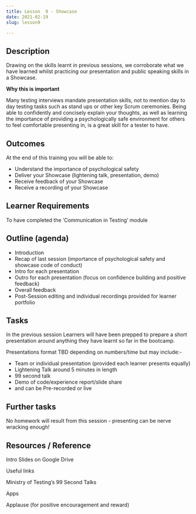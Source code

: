 ```yaml
---
title: Lesson  9 - Showcase
date: 2021-02-19
slug: lesson9

---
```

## **Description**

Drawing on the skills learnt in previous sessions, we corroborate what we have learned whilst practicing our presentation and public speaking skills in a Showcase.

**Why this is important**

Many testing interviews mandate presentation skills, not to mention day to day testing tasks such as stand ups or other key Scrum ceremonies. Being able to confidently and concisely explain your thoughts, as well as learning the importance of providing a psychologically safe environment for others to feel comfortable presenting in, is a great skill for a tester to have.

## **Outcomes**

At the end of this training you will be able to:

* Understand the importance of psychological safety
* Deliver your Showcase (lightening talk, presentation, demo)
* Receive feedback of your Showcase
* Receive a recording of your Showcase

## **Learner Requirements**

To have completed the ‘Communication in Testing’ module

## **Outline** (agenda)

* Introduction
* Recap of last session (importance of psychological safety and showcase code of conduct)
* Intro for each presentation
* Outro for each presentation (focus on confidence building and positive feedback)
* Overall feedback
* Post-Session editing and individual recordings provided for learner portfolio

## **Tasks**

In the previous session Learners will have been prepped to prepare a short presentation around anything they have learnt so far in the bootcamp.

Presentations format TBD depending on numbers/time but may include:-

* Team or individual presentation (provided each learner presents equally)
* Lightening Talk around 5 minutes in length
* 99 second talk
* Demo of code/experience report/slide share
* and can be Pre-recorded or live

## **Further tasks**

No homework will result from this session - presenting can be nerve wracking enough!

## **Resources / Reference**

Intro Slides on Google Drive

Useful links

Ministry of Testing’s 99 Second Talks

Apps

Applause (for positive encouragement and reward)